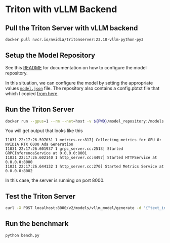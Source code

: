 
# Triton with vLLM Backend

## Pull the Triton Server with vLLM backend

```bash
docker pull nvcr.io/nvidia/tritonserver:23.10-vllm-python-py3
```

## Setup the Model Repository

See this [README](https://github.com/triton-inference-server/vllm_backend) for documentation on how to configure the model repository.

In this situation, we can configure the model by setting the appropriate values [`model.json`](./model_repository/vllm_model/1/model.json) file.  The repository also contains a config.pbtxt file that which I copied [from here](https://github.com/triton-inference-server/vllm_backend/blob/main/samples/model_repository/vllm_model/config.pbtxt).


## Run the Triton Server

```bash
docker run --gpus=1 --rm --net=host -v ${PWD}/model_repository:/models nvcr.io/nvidia/tritonserver:23.10-vllm-python-py3 tritonserver --model-repository=/models
```

You will get output that looks like this

```
I1031 22:17:26.597031 1 metrics.cc:817] Collecting metrics for GPU 0: NVIDIA RTX 6000 Ada Generation
I1031 22:17:26.601937 1 grpc_server.cc:2513] Started GRPCInferenceService at 0.0.0.0:8001
I1031 22:17:26.602140 1 http_server.cc:4497] Started HTTPService at 0.0.0.0:8000
I1031 22:17:26.644132 1 http_server.cc:270] Started Metrics Service at 0.0.0.0:8002
```

In this case, the server is running on port 8000.

## Test the Triton Server

```bash
curl -X POST localhost:8000/v2/models/vllm_model/generate -d '{"text_input": "What is Triton Inference Server?", "parameters": {"stream": false, "temperature": 0, "max_tokens": 200}}'
```

## Run the benchmark

```bash
python bench.py
```
